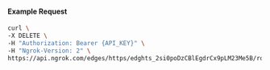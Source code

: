 <!-- Code generated for API Clients. DO NOT EDIT. -->

#### Example Request

```bash
curl \
-X DELETE \
-H "Authorization: Bearer {API_KEY}" \
-H "Ngrok-Version: 2" \
https://api.ngrok.com/edges/https/edghts_2si0poDzCBlEgdrCx9pLM23Me5B/routes/edghtsrt_2si0pm7fqkwmKtcNBAbyaYSoZAE/backend
```
